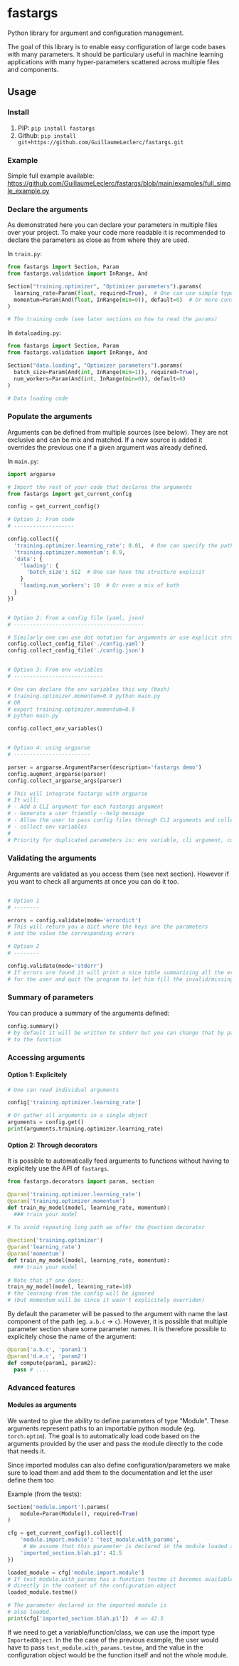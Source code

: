 # fastargs

Python library for argument and configuration management.

The goal of this library is to enable easy configuration of large code bases with many parameters. It should be particulary useful in machine learning applications with many hyper-parameters scattered across multiple files and components.

## Usage

### Install

1. PIP: `pip install fastargs`
2. Github: `pip install git+https://github.com/GuillaumeLeclerc/fastargs.git `

### Example
Simple full example available: https://github.com/GuillaumeLeclerc/fastargs/blob/main/examples/full_simple_example.py

### Declare the arguments

As demonstrated here you can declare your parameters in multiple files over your project. To make your code more readable it is recommended to declare the parameters as close as from where they are used.

In `train.py`:
```python
from fastargs import Section, Param
from fastargs.validation import InRange, And

Section("training.optimizer", "Optimizer parameters").params(
  learning_rate=Param(float, required=True),  # One can use simple type declaration
  momentum=Param(And(float, InRange(min=0)), default=0)  # Or more constrained validation rules
)

# The training code (see later sections on how to read the params)
```
In `dataloading.py`:
```python
from fastargs import Section, Param
from fastargs.validation import InRange, And

Section("data.loading", "Optimizer parameters").params(
  batch_size=Param(And(int, InRange(min=1)), required=True),
  num_workers=Param(And(int, InRange(min=0)), default=0)
)

# Data loading code
```

### Populate the arguments

Arguments can be defined from multiple sources (see below). They are not exclusive and can be mix and matched.
If a new source is added it overrides the previous one if a given argument was already defined.

In `main.py`:
```python
import argparse

# Import the rest of your code that declares the arguments
from fastargs import get_current_config

config = get_current_config()

# Option 1: From code
# -------------------

config.collect({
  'training.optimizer.learning_rate': 0.01,  # One can specify the path to arguments with dot notation
  'training.optimizer.momentum': 0.9,
  'data': {
    'loading': {
      'batch_size': 512  # One can have the structure explicit
    }
    'loading.num_workers': 10  # Or even a mix of both
  }
})


# Option 2: From a config file (yaml, json)
# -----------------------------------------

# Similarly one can use dot notation for arguments or use explicit structure (as shown in Option 1)
config.collect_config_file('./config.yaml')
config.collect_config_file('./config.json')


# Option 3: From env variables
# ----------------------------

# One can declare the env variables this way (bash)
# training.optimizer.momentum=0.9 python main.py
# OR
# export training.optimizer.momentum=0.9
# python main.py

config.collect_env_variables()


# Option 4: using argparse
# ------------------------

parser = argparse.ArgumentParser(description='fastargs demo')
config.augment_argparse(parser)
config.collect_argparse_args(parser)

# This will integrate fastargs with argparse
# It will:
# - Add a CLI argument for each fastargs argument
# - Generate a user friendly --help message
# - Allow the user to pass config files through CLI arguments and collect them aumatically for you
# - collect env variables
#
# Priority for duplicated parameters is: env variable, cli argument, config files from last to first
```

### Validating the arguments

Arguments are validated as you access them (see next section). However if you want to check all arguments at once you can do it too.

```python

# Option 1
# --------

errors = config.validate(mode='errordict')
# This will return you a dict where the keys are the parameters
# and the value the corresponding errors

# Option 2
# --------

config.validate(mode='stderr')
# If errors are found it will print a nice table summarizing all the errors 
# for the user and quit the program to let him fill the invalid/missing arguments

```

### Summary of parameters

You can produce a summary of the arguments defined:

```python
config.summary() 
# by default it will be written to stderr but you can change that by passing a file
# to the function
```

### Accessing arguments

#### Option 1: Explicitely

```python
# One can read individual arguments

config['training.optimizer.learning_rate']

# Or gather all arguments in a single object
arguments = config.get()
print(arguments.training.optimizer.learning_rate)
```

#### Option 2: Through decorators

It is possible to automatically feed arguments to functions without having to explicitely use the API of `fastargs`.


```python
from fastargs.decorators import param, section

@param('training.optimizer.learning_rate')
@param('training.optimizer.momentum')
def train_my_model(model, learning_rate, momentum):
  ### train your model
  
# To avoid repeating long path we offer the @section decorator

@section('training.optimizer')
@param('learning_rate')
@param('momentum')
def train_my_model(model, learning_rate, momentum):
  ### train your model
  
# Note that if one does:
train_my_model(model, learning_rate=10)
# the learning from the config will be ignored
# (but momentum will be since it wasn't explicitely overriden)
```

By default the parameter will be passed to the argument with name the last component of the path (eg. `a.b.c` -> `c`). However, it is possible that multiple parameter section share some parameter names. It is therefore possible to explicitely chose the name of the argument:

```python
@param('a.b.c', 'param1')
@param('d.e.c', 'param2')
def compute(param1, param2):
  pass # ....
```
### Advanced features

#### Modules as arguments

We wanted to give the ability to define parameters of type "Module". These arguments represent paths to an importable python module (eg. `torch.optim`). The goal is to automatically load code based on the arguments provided by the user and pass the module directly to the code that needs it.

Since imported modules can also define configuration/parameters we make sure to load them and add them to the documentation and let the user define them too

Example (from the tests):
```python
Section('module.import').params(
    module=Param(Module(), required=True)
)

cfg = get_current_config().collect({
    'module.import.module': 'test_module.with_params',
     # We assume that this parameter is declared in the module loaded above
    'imported_section.blah.p1': 42.5
})

loaded_module = cfg['module.import.module']
# If test_module.with_params has a function testme it becomes available
# directly in the content of the configuration object
loaded_module.testme()

# The parameter declared in the imported module is
# also loaded.
print(cfg['imported_section.blah.p1'])  # => 42.5
```

If we need to get a variable/function/class, we can use the import type `ImportedObject`. In the the case of the previous example, the user would have to pass `test_module.with_params.testme`, and the value in the configuration object would be the function itself and not the whole module.
